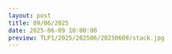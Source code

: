 ```yaml
---
layout: post
title: 09/06/2025
date: 2025-06-09 10:00:00
preview: TLP1/2025/202506/20250609/stack.jpg
---
```

